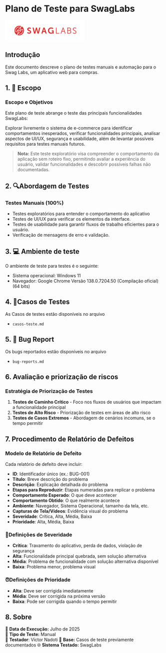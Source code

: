 # Plano de Teste para SwagLabs
![logo](https://github.com/vnadoti/manual-test-swaglabs/blob/main/evidencias/swag-labs.png)

## Introdução

Este documento descreve o plano de testes manuais e automação para o Swag Labs, um aplicativo web para compras.

## 1. 📄 Escopo

### Escopo e Objetivos
Este plano de teste abrange o teste das principais funcionalidades  SwagLabs:

Explorar livremente o sistema de e-commerce para identificar comportamentos inesperados, verificar funcionalidades principais, analisar aspectos de UI/UX, segurança e usabilidade, além de levantar possíveis requisitos para testes manuais futuros.

> **Nota:** Este teste exploratório visa compreender o comportamento da aplicação sem roteiro fixo, permitindo avaliar a experiência do usuário, validar funcionalidades e descobrir possíveis falhas não documentadas.

## 2. 🔍Abordagem de Testes

### Testes Manuais (100%)
- Testes exploratórios para entender o comportamento do aplicativo
- Testes de UI/UX para verificar os elementos da interface.
- Testes de usabilidade para garantir fluxos de trabalho eficientes para o usuário.
- Verificação de mensagens de erro e validação.

## 3. 💻 Ambiente de teste
O ambiente de teste para testes é o seguinte:

- Sistema operacional: Windows 11 
- Navegador: Google Chrome Versão 138.0.7204.50 (Compilação oficial) (64 bits)

## 4. 📑Casos de Testes

As Casos de testes estão disponíveis no arquivo
- `casos-teste.md`

## 5. 🐞 Bug Report

Os bugs reportados estão disponíveis no arquivo
- `bug-reports.md`

## 6. Avaliação e priorização de riscos

### Estratégia de Priorização de Testes
1. **Testes de Caminho Crítico** - Foco nos fluxos de usuários que impactam a funcionalidade principal
2. **Testes de Alto Risco** - Priorização de testes em áreas de alto risco
3. **Testes de Casos Extremos** - Abordagem de cenários incomuns, se o tempo permitir

## 7. Procedimento de Relatório de Defeitos

### Modelo de Relatório de Defeito
Cada relatório de defeito deve incluir:
- **ID**: Identificador único (ex.: BUG-001)
- **Título**: Breve descrição do problema
- **Descrição**: Explicação detalhada do problema
- **Etapas para Reproduzir**: Etapas numeradas para replicar o problema
- **Comportamento Esperado**: O que deve acontecer
- **Comportamento Obtido**: O que realmente acontece
- **Ambiente**: Navegador, Sistema Operacional, tamanho da tela, etc.
- **Capturas de Tela/Vídeos**: Evidência visual do problema
- **Severidade**: Crítica, Alta, Média, Baixa
- **Prioridade**: Alta, Média, Baixa

### 🚨Definições de Severidade
- **Crítica**: Travamento do aplicativo, perda de dados, violação de segurança
- **Alta**: Funcionalidade principal quebrada, sem solução alternativa
- **Média**: Problema de funcionalidade com solução alternativa disponível
- **Baixa**: Problema menor, problema visual

### ⏰Definições de Prioridade
- **Alta**: Deve ser corrigida imediatamente
- **Média**: Deve ser corrigida na próxima versão
- **Baixa**: Pode ser corrigida quando o tempo permitir

## 8. Sobre
📅 **Data de Execução:** Julho de 2025  
🧪 **Tipo de Teste:** Manual  
👤 **Testador**: Victor Nadoti
🧠 **Base:** Casos de teste previamente documentados
🌐 **Sistema Testado:** SwagLabs
